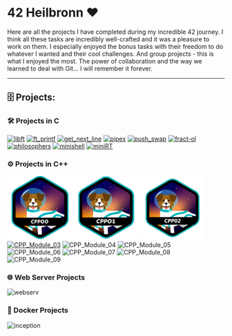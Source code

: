 # 42 Heilbronn ❤️

Here are all the projects I have completed during my incredible 42 journey. I think all these tasks are incredibly well-crafted and it was a pleasure to work on them. I especially enjoyed the bonus tasks with their freedom to do whatever I wanted and their cool challenges. And group projects - this is what I enjoyed the most. The power of collaboration and the way we learned to deal with Git... I will remember it forever.

---
## :file_cabinet: Projects:

### :hammer_and_wrench: Projects in C

[![libft](https://github.com/Grihladin/42-project-badges/blob/main/badges/libfte.png)](https://github.com/Grihladin/42HN-Libft)
[![ft_printf](https://github.com/Grihladin/42-project-badges/blob/main/badges/ft_printfe.png)](https://github.com/Grihladin/42HN-ft_printf)
[![get_next_line](https://github.com/Grihladin/42-project-badges/blob/main/badges/get_next_linee.png)](https://github.com/Grihladin/42HN-get_next_line)
[![pipex](https://github.com/Grihladin/42-project-badges/blob/main/badges/pipexe.png)](https://github.com/Grihladin/42HN-pipex)
[![push_swap](https://github.com/Grihladin/42-project-badges/blob/main/badges/push_swape.png)](https://github.com/Grihladin/42HN-push_swap)
[![fract-ol](https://github.com/Grihladin/42-project-badges/blob/main/badges/fract-ole.png)](https://github.com/Grihladin/42HN-fractal)
[![philosophers](https://github.com/Grihladin/42-project-badges/blob/main/badges/philosopherse.png)](https://github.com/Grihladin/42HN-philosophers)
[![minishell](https://github.com/Grihladin/42-project-badges/blob/main/badges/minishelle.png)](https://github.com/Grihladin/42HN-minishell)
[![miniRT](https://github.com/Grihladin/42-project-badges/blob/main/badges/minirte.png)](https://github.com/Grihladin/42HN-miniRT)

### :gear: Projects in C++

[![CPP_Module_00](https://github.com/Grihladin/42-project-badges/blob/main/badges/numbered_cpps/CPP00.png)](https://github.com/Grihladin/42HN-CPP_Module_00)
[![CPP_Module_01](https://github.com/Grihladin/42-project-badges/blob/main/badges/numbered_cpps/CPP01(2).png)](https://github.com/Grihladin/42HN-CPP_Module_01)
[![CPP_Module_02](https://github.com/Grihladin/42-project-badges/blob/main/badges/numbered_cpps/CPP02.png)](https://github.com/Grihladin/42HN-CPP_Module_02)
[![CPP_Module_03](https://github.com/Grihladin/42-project-badges/blob/main/badges/cppe.png)](https://github.com/Grihladin/42HN-CPP_Module_03)
![CPP_Module_04](https://github.com/Grihladin/42-project-badges/blob/main/badges/cppe.png)
![CPP_Module_05](https://github.com/Grihladin/42-project-badges/blob/main/badges/cppe.png)
![CPP_Module_06](https://github.com/Grihladin/42-project-badges/blob/main/badges/cppe.png)
![CPP_Module_07](https://github.com/Grihladin/42-project-badges/blob/main/badges/cppe.png)
![CPP_Module_08](https://github.com/Grihladin/42-project-badges/blob/main/badges/cppe.png)
![CPP_Module_09](https://github.com/Grihladin/42-project-badges/blob/main/badges/cppe.png)

### :globe_with_meridians: Web Server Projects

![webserv](https://github.com/Grihladin/42-project-badges/blob/main/badges/webserve.png)

### :whale: Docker Projects

![inception](https://github.com/Grihladin/42-project-badges/blob/main/badges/inceptione.png)

